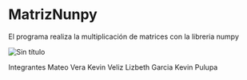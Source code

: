 # MatrizNunpy
El programa realiza la multiplicación de matrices con la libreria numpy


![Sin título](https://user-images.githubusercontent.com/65980001/122113646-febef900-cde7-11eb-8134-7a3eb1615f80.png)

Integrantes
Mateo Vera
Kevin Veliz
Lizbeth Garcia
Kevin Pulupa
